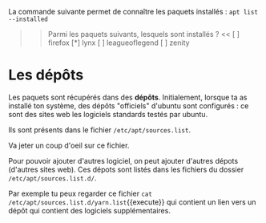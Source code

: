 
La commande suivante permet de connaître les paquets installés :
`apt list --installed`


>> Parmi les paquets suivants, lesquels sont installés ? <<
[ ] firefox
[*] lynx
[ ] leagueoflegend
[ ] zenity


# Les dépôts

Les paquets sont récupérés dans des **dépôts**.
Initialement, lorsque ta as installé ton système, des dépôts "officiels" d'ubuntu sont configurés : ce sont des sites web les logiciels standards testés par ubuntu.

Ils sont présents dans le fichier `/etc/apt/sources.list`.

Va jeter un coup d'oeil sur ce fichier.


Pour pouvoir ajouter d'autres logiciel, on peut ajouter d'autres dépots (d'autres sites web). Ces dépots sont listés dans les fichiers du dossier `/etc/apt/sources.list.d/`.

Par exemple tu peux regarder ce fichier `cat /etc/apt/sources.list.d/yarn.list`{{execute}} qui contient un lien vers un dépôt qui contient des logiciels supplémentaires.
